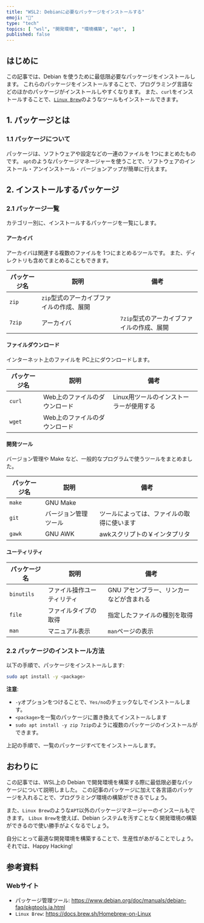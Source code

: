 ```yaml
---
title: "WSL2: Debianに必要なパッケージをインストールする"
emoji: "🐧"
type: "tech"
topics: [ "wsl", "開発環境", "環境構築", "apt",  ]
published: false
---
```


## はじめに

この記事では、Debian を使うために最低限必要なパッケージをインストールします。
これらのパッケージをインストールすることで、プログラミング言語などのほかのパッケージがインストールしやすくなります。
また、`curl`をインストールすることで、[`Linux Brew`](https://docs.brew.sh/Homebrew-on-Linux)のようなツールもインストールできます。

## 1. パッケージとは

### 1.1 パッケージについて

パッケージは、ソフトウェアや設定などの一連のファイルを 1つにまとめたものです。
`apt`のようなパッケージマネージャーを使うことで、ソフトウェアのインストール・アンインストール・バージョンアップが簡単に行えます。

## 2. インストールするパッケージ

### 2.1 パッケージ一覧

カテゴリー別に、インストールするパッケージを一覧にします。

#### アーカイバ

アーカイバは関連する複数のファイルを 1つにまとめるツールです。
また、ディレクトリも含めてまとめることもできます。

| パッケージ名 | 説明 | 備考 |
| --- | --- | --- |
| `zip` | `zip`型式のアーカイブファイルの作成、展開 | |
| `7zip` | アーカイバ | `7zip`型式のアーカイブファイルの作成、展開 | |

#### ファイルダウンロード

インターネット上のファイルを PC上にダウンロードします。

| パッケージ名 | 説明 | 備考 |
| --- | --- | --- |
| `curl` | Web上のファイルのダウンロード | Linux用ツールのインストーラーが使用する |
| `wget` | Web上のファイルのダウンロード | |

#### 開発ツール

バージョン管理や Make など、一般的なプログラムで使うツールをまとめました。

| パッケージ名 | 説明 | 備考 |
| --- | --- | --- |
| `make` | GNU Make | |
| `git` | バージョン管理ツール | ツールによっては、ファイルの取得に使います |
| `gawk` |GNU AWK | awkスクリプトの￥インタプリタ |

#### ユーティリティ

| パッケージ名 | 説明 | 備考 |
| --- | --- | --- |
| `binutils` | ファイル操作ユーティリティ | GNU アセンブラー、リンカーなどが含まれる |
| `file` | ファイルタイプの取得 | 指定したファイルの種別を取得 |
| `man` | マニュアル表示 | `man`ページの表示 |

### 2.2 パッケージのインストール方法

以下の手順で、パッケージをインストールします:

```bash
sudo apt install -y <package>
```

**注意**:

- `-y`オプションをつけることで、`Yes/no`のチェックなしでインストールします。
- `<package>`を一覧のパッケージに置き換えてインストールします
- `sudo apt install -y zip 7zip`のように複数のパッケージのインストールができます。

上記の手順で、一覧のパッケージすべてをインストールします。

## おわりに

この記事では、WSL上の Debian で開発環境を構築する際に最低限必要なパッケージについて説明しました。
この記事のパッケージに加えて各言語のパッケージを入れることで、プログラミング環境の構築ができるでしょう。

また、`Linux Brew`のような`APT`以外のパッケージマネージャーのインスールもできます。
`Libux Brew`を使えば、Debian システムを汚すことなく開発環境の構築ができるので使い勝手がよくなるでしょう。

自分にとって最適な開発環境を構築することで、生産性があがることでしょう。
それでは、Happy Hacking!

## 参考資料

### Webサイト

- パッケージ管理ツール: <https://www.debian.org/doc/manuals/debian-faq/pkgtools.ja.html>
- `Linux Brew`: <https://docs.brew.sh/Homebrew-on-Linux>
